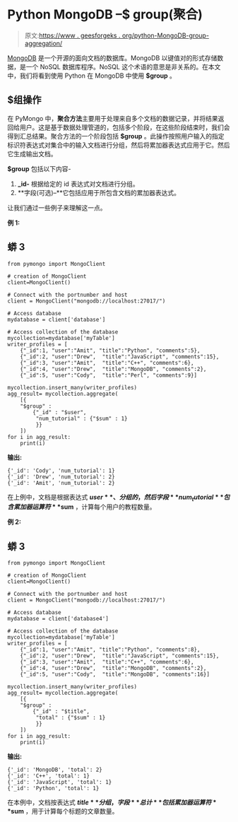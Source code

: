 # Python MongoDB –$ group(聚合)

> 原文:[https://www . geesforgeks . org/python-MongoDB-group-aggregation/](https://www.geeksforgeeks.org/python-mongodb-group-aggregation/)

[MongoDB](https://www.geeksforgeeks.org/mongodb-an-introduction/) 是一个开源的面向文档的数据库。MongoDB 以键值对的形式存储数据，是一个 NoSQL 数据库程序。NoSQL 这个术语的意思是非关系的。在本文中，我们将看到使用 Python 在 MongoDB 中使用 **$group** 。

## $组操作

在 PyMongo 中，**聚合方法**主要用于处理来自多个文档的数据记录，并将结果返回给用户。这是基于数据处理管道的，包括多个阶段，在这些阶段结束时，我们会得到汇总结果。聚合方法的一个阶段包括 **$group** 。此操作按照用户输入的指定标识符表达式对集合中的输入文档进行分组，然后将累加器表达式应用于它。然后它生成输出文档。

**$group** 包括以下内容-

1.  **_id-** 根据给定的 id 表达式对文档进行分组。
2.  **字段(可选)–**它包括应用于所包含文档的累加器表达式。

让我们通过一些例子来理解这一点。

**例 1:**

## 蟒 3

```
from pymongo import MongoClient 

# creation of MongoClient 
client=MongoClient() 

# Connect with the portnumber and host 
client = MongoClient("mongodb://localhost:27017/") 

# Access database 
mydatabase = client['database'] 

# Access collection of the database 
mycollection=mydatabase['myTable'] 
writer_profiles = [
    {"_id":1, "user":"Amit", "title":"Python", "comments":5},
    {"_id":2, "user":"Drew",  "title":"JavaScript", "comments":15},
    {"_id":3, "user":"Amit",  "title":"C++", "comments":6},
    {"_id":4, "user":"Drew",  "title":"MongoDB", "comments":2},
    {"_id":5, "user":"Cody",  "title":"Perl", "comments":9}]

mycollection.insert_many(writer_profiles)
agg_result= mycollection.aggregate(
    [{
    "$group" : 
        {"_id" : "$user", 
         "num_tutorial" : {"$sum" : 1}
         }}
    ])
for i in agg_result:
    print(i)
```

**输出:**

```
{'_id': 'Cody', 'num_tutorial': 1}
{'_id': 'Drew', 'num_tutorial': 2}
{'_id': 'Amit', 'num_tutorial': 2}

```

在上例中，文档是根据表达式 **$user** 、分组的，然后字段 **num_tutorial** 包含累加器运算符 **$sum** ，计算每个用户的教程数量。

**例 2:**

## 蟒 3

```
from pymongo import MongoClient 

# creation of MongoClient 
client=MongoClient() 

# Connect with the portnumber and host 
client = MongoClient("mongodb://localhost:27017/") 

# Access database 
mydatabase = client['database4'] 

# Access collection of the database 
mycollection=mydatabase['myTable'] 
writer_profiles = [
    {"_id":1, "user":"Amit", "title":"Python", "comments":8},
    {"_id":2, "user":"Drew",  "title":"JavaScript", "comments":15},
    {"_id":3, "user":"Amit",  "title":"C++", "comments":6},
    {"_id":4, "user":"Drew",  "title":"MongoDB", "comments":2},
    {"_id":5, "user":"Cody",  "title":"MongoDB", "comments":16}]

mycollection.insert_many(writer_profiles)
agg_result= mycollection.aggregate(
    [{
    "$group" : 
        {"_id" : "$title",  
         "total" : {"$sum" : 1}
         }}
    ])
for i in agg_result:
    print(i)
```

**输出:**

```
{'_id': 'MongoDB', 'total': 2}
{'_id': 'C++', 'total': 1}
{'_id': 'JavaScript', 'total': 1}
{'_id': 'Python', 'total': 1}
```

在本例中，文档按表达式 **$title** 分组，字段**总计**包括累加器运算符 **$sum** ，用于计算每个标题的文章数量。